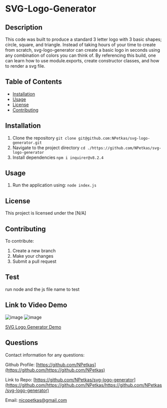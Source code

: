 # SVG-Logo-Generator


## Description
  This code was built to produce a standard 3 letter logo with 3 basic shapes; circle, square, and triangle. Instead of taking 
  hours of your time to create from scratch, svg-logo-generator can create a basic logo in seconds using any combination of
  colors you can think of. By referencing this build, one can learn how to use module.exports, create constructor classes,
  and how to render a svg file.


## Table of Contents
- [Installation](#installation)
- [Usage](#usage)
- [License](#license)
- [Contributing](#contributing)

## Installation

1. Clone the repository `git clone git@github.com:NPetkas/svg-logo-generator.git`
2. Navigate to the project directory `cd ./https://github.com/NPetkas/svg-logo-generator`
3. Install dependencies `npm i inquirer@v8.2.4`


## Usage
1. Run the application using: 
```node index.js```

## License

This project is licensed under the [N/A]


## Contributing

To contribute:

1. Create a new branch
2. Make your changes
3. Submit a pull request

## Test

run node and the js file name to test

## Link to Video Demo

![image](./images/svg-logo-generator_demo.gif)
![image](./images/logo.svg)

[SVG Logo Generator Demo][def]

[def]: https://drive.google.com/file/d/1DXURQGbsJbhypJqGYQlj-8GI3EThSz6i/view


## Questions

Contact information for any questions:

Github Profile: [https://github.com/NPetkas](https://github.com/https://github.com/NPetkas)

Link to Repo: [https://github.com/NPetkas/svg-logo-generator](https://github.com/https://github.com/NPetkas/https://github.com/NPetkas/svg-logo-generator)

Email: [nicopetkas@gmail.com](emailto:nicopetkas@gmail.com)
